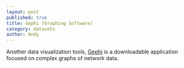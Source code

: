 ```yaml
---
layout: post
published: true
title: Gephi (Graphing Software)
category: datasets
author: Andy
---
```


Another data visualization tools, [Gephi](https://gephi.github.io) is a downloadable application focused on complex graphs of network data.
